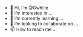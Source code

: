 - 👋 Hi, I’m @Gwhiite
- 👀 I’m interested in ...
- 🌱 I’m currently learning ...
- 💞️ I’m looking to collaborate on ...
- 📫 How to reach me ...

<!---
Gwhiite/Gwhiite is a ✨ special ✨ repository because its `README.md` (this file) appears on your GitHub profile.
You can click the Preview link to take a look at your changes.
--->

